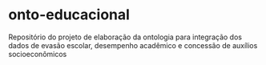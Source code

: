 # onto-educacional
Repositório do projeto de elaboração da ontologia para integração dos dados de evasão escolar, desempenho acadêmico e concessão de auxílios socioeconômicos
